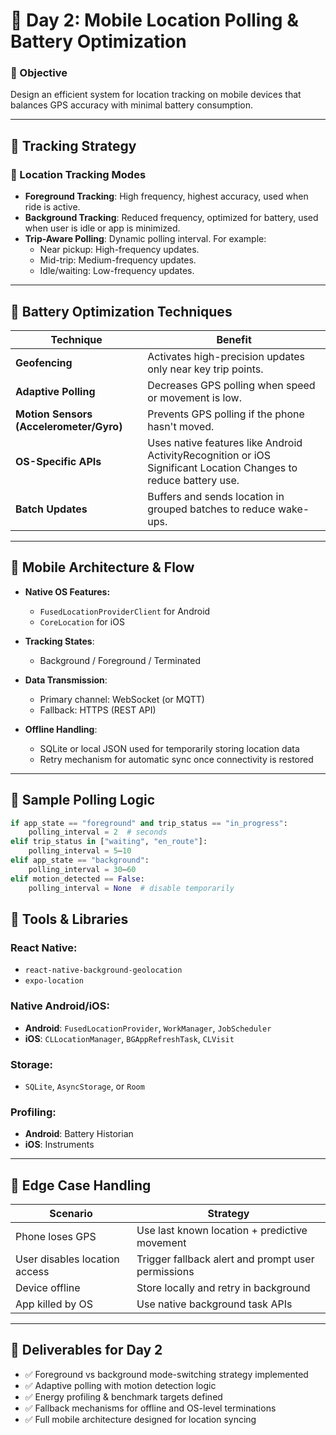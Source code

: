 # 📅 Day 2: Mobile Location Polling & Battery Optimization

### 🎯 Objective
Design an efficient system for location tracking on mobile devices that balances GPS accuracy with minimal battery consumption.

---

## 📍 Tracking Strategy

### 🧭 Location Tracking Modes
- **Foreground Tracking**: High frequency, highest accuracy, used when ride is active.
- **Background Tracking**: Reduced frequency, optimized for battery, used when user is idle or app is minimized.
- **Trip-Aware Polling**: Dynamic polling interval. For example:
  - Near pickup: High-frequency updates.
  - Mid-trip: Medium-frequency updates.
  - Idle/waiting: Low-frequency updates.

---

## 🔋 Battery Optimization Techniques

| Technique                             | Benefit                                                |
|--------------------------------------|---------------------------------------------------------|
| **Geofencing**                       | Activates high-precision updates only near key trip points. |
| **Adaptive Polling**                 | Decreases GPS polling when speed or movement is low.    |
| **Motion Sensors (Accelerometer/Gyro)** | Prevents GPS polling if the phone hasn't moved.     |
| **OS-Specific APIs**                 | Uses native features like Android ActivityRecognition or iOS Significant Location Changes to reduce battery use. |
| **Batch Updates**                    | Buffers and sends location in grouped batches to reduce wake-ups. |

---

## 📲 Mobile Architecture & Flow

- **Native OS Features:**
  - `FusedLocationProviderClient` for Android
  - `CoreLocation` for iOS

- **Tracking States**:
  - Background / Foreground / Terminated

- **Data Transmission**:
  - Primary channel: WebSocket (or MQTT)
  - Fallback: HTTPS (REST API)

- **Offline Handling**:
  - SQLite or local JSON used for temporarily storing location data
  - Retry mechanism for automatic sync once connectivity is restored

---

## 🧪 Sample Polling Logic

```python
if app_state == "foreground" and trip_status == "in_progress":
    polling_interval = 2  # seconds
elif trip_status in ["waiting", "en_route"]:
    polling_interval = 5–10
elif app_state == "background":
    polling_interval = 30–60
elif motion_detected == False:
    polling_interval = None  # disable temporarily
```

## 🧰 Tools & Libraries

### React Native:
- `react-native-background-geolocation`
- `expo-location`

### Native Android/iOS:
- **Android**: `FusedLocationProvider`, `WorkManager`, `JobScheduler`
- **iOS**: `CLLocationManager`, `BGAppRefreshTask`, `CLVisit`

### Storage:
- `SQLite`, `AsyncStorage`, or `Room`

### Profiling:
- **Android**: Battery Historian  
- **iOS**: Instruments

---

## 🧠 Edge Case Handling

| Scenario                    | Strategy                                              |
|-----------------------------|-------------------------------------------------------|
| Phone loses GPS             | Use last known location + predictive movement         |
| User disables location access | Trigger fallback alert and prompt user permissions |
| Device offline              | Store locally and retry in background                 |
| App killed by OS            | Use native background task APIs                       |

---

## 📌 Deliverables for Day 2

- ✅ Foreground vs background mode-switching strategy implemented
- ✅ Adaptive polling with motion detection logic
- ✅ Energy profiling & benchmark targets defined
- ✅ Fallback mechanisms for offline and OS-level terminations
- ✅ Full mobile architecture designed for location syncing
